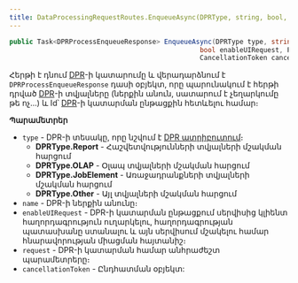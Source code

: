 ```yaml
---
title: DataProcessingRequestRoutes.EnqueueAsync(DPRType, string, bool, ProcessDPRRequest, CancellationToken) մեթոդ
---
```


```c#
public Task<DPRProcessEnqueueResponse> EnqueueAsync(DPRType type, string name, 
                                                bool enableUIRequest, ProcessDPRRequest request, 
                                                CancellationToken cancellationToken = default)
```

Հերթի է դնում [DPR](../../../server_api/definitions/dpr.md)-ի կատարումը և վերադարձնում է `DPRProcessEnqueueResponse` դասի օբյեկտ, որը պարունակում է հերթի դրված [DPR](../../../server_api/definitions/dpr.md)-ի տվյալները (ներքին անուն, սատարում է չեղարկումը թե ոչ...) և Id՝ [DPR](../../../server_api/definitions/dpr.md)-ի կատարման ընթացքին հետևելու համար։

**Պարամետրեր**

* `type` - DPR-ի տեսակը, որը նշվում է [DPR ատրիբուտում](../../../server_api/types/attributes/DPRAttribute.md)։
  * **DPRType.Report** - Հաշվետվությունների տվյալների մշակման հարցում
  * **DPRType.OLAP** - Օլապ տվյալների մշակման հարցում
  * **DPRType.JobElement** - Առաջադրանքների տվյալների մշակման հարցում
  * **DPRType.Other** - Այլ տվյալների մշակման հարցում
* `name` - DPR-ի ներքին անունը։
* `enableUIRequest` - DPR-ի կատարման ընթացքում սերվիսից կլիենտ հաղորդագրություն ուղարկելու, հաղորդագրության պատասխանը ստանալու և այն սերվիսում մշակելու համար հնարավորության միացման հայտանիշ։
* `request` - DPR-ի կատարման համար անհրաժեշտ պարամետրերը։
* `cancellationToken` - Ընդհատման օբյեկտ:
